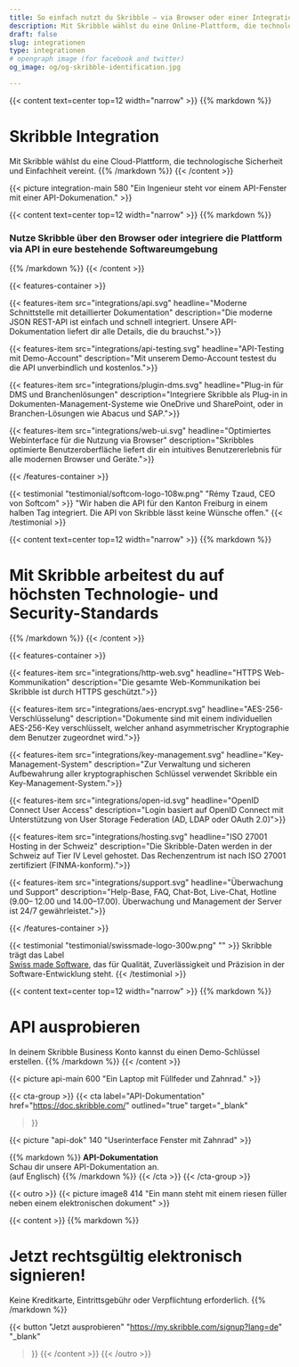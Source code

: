 ```yaml
---
title: So einfach nutzt du Skribble – via Browser oder einer Integration
description: Mit Skribble wählst du eine Online-Plattform, die technologische Sicherheit und Einfachheit vereint. Nutze Skribble über den Browser oder integriere die Plattform.
draft: false
slug: integrationen
type: integrationen
# opengraph image (for facebook and twitter)
og_image: og/og-skribble-identification.jpg

---
```


{{< content text=center top=12 width="narrow" >}}
{{% markdown %}}
# Skribble Integration
Mit Skribble wählst du eine Cloud-Plattform,
die technologische Sicherheit und Einfachheit vereint.
{{% /markdown %}}
{{< /content >}}

{{< picture integration-main 580 "Ein Ingenieur steht vor einem API-Fenster mit einer API-Dokumenation." >}}

{{< content text=center top=12 width="narrow" >}}
{{% markdown %}}
### Nutze Skribble über den Browser oder integriere die Plattform via API in eure bestehende Softwareumgebung
{{% /markdown %}}
{{< /content >}}

{{< features-container >}}

  {{< features-item src="integrations/api.svg"
    headline="Moderne Schnittstelle mit detaillierter Dokumentation"
    description="Die moderne JSON REST-API ist einfach und schnell integriert. Unsere API-Dokumentation liefert dir alle Details, die du brauchst.">}}

  {{< features-item src="integrations/api-testing.svg"
    headline="API-Testing mit Demo-Account"
    description="Mit unserem Demo-Account testest du die API unverbindlich und kostenlos.">}}

  {{< features-item src="integrations/plugin-dms.svg"
    headline="Plug-in für DMS und Branchenlösungen"
    description="Integriere Skribble als Plug-in in Dokumenten-Management-Systeme wie OneDrive und SharePoint, oder in Branchen-Lösungen wie Abacus und SAP.">}}

  {{< features-item src="integrations/web-ui.svg"
    headline="Optimiertes Webinterface für die Nutzung via Browser"
    description="Skribbles optimierte Benutzeroberfläche liefert dir ein intuitives Benutzererlebnis für alle modernen Browser und Geräte.">}}

{{< /features-container >}}

[//]: # (--------------------------------------------------------------------------------------------------------------)

{{< testimonial "testimonial/softcom-logo-108w.png" "Rémy Tzaud, CEO von Softcom" >}}
"Wir haben die API für den Kanton Freiburg in einem halben Tag integriert. Die API von Skribble lässt keine Wünsche offen."
{{< /testimonial >}}

[//]: # (--------------------------------------------------------------------------------------------------------------)

{{< content text=center top=12 width="narrow" >}}
{{% markdown %}}
# Mit Skribble arbeitest du auf höchsten Technologie- und Security-Standards
{{% /markdown %}}
{{< /content >}}

{{< features-container >}}

  {{< features-item src="integrations/http-web.svg"
    headline="HTTPS Web-Kommunikation"
    description="Die gesamte Web-Kommunikation bei Skribble ist durch HTTPS geschützt.">}}

  {{< features-item src="integrations/aes-encrypt.svg"
    headline="AES-256-Verschlüsselung"
    description="Dokumente sind mit einem individuellen AES-256-Key verschlüsselt, welcher anhand asymmetrischer Kryptographie dem Benutzer zugeordnet wird.">}}

  {{< features-item src="integrations/key-management.svg"
    headline="Key-Management-System"
    description="Zur Verwaltung und sicheren Aufbewahrung aller kryptographischen Schlüssel verwendet Skribble ein Key-Management-System.">}}

  {{< features-item src="integrations/open-id.svg"
    headline="OpenID Connect User Access"
    description="Login basiert auf OpenID Connect mit Unterstützung von User Storage Federation (AD, LDAP oder OAuth 2.0)">}}

  {{< features-item src="integrations/hosting.svg"
    headline="ISO 27001 Hosting in der Schweiz"
    description="Die Skribble-Daten werden in der Schweiz auf Tier IV Level gehostet. Das Rechenzentrum ist nach ISO 27001 zertifiziert (FINMA-konform).">}}

  {{< features-item src="integrations/support.svg"
    headline="Überwachung und Support"
    description="Help-Base, FAQ, Chat-Bot, Live-Chat, Hotline (9.00– 12.00 und 14.00–17.00). Überwachung und Management der Server ist 24/7 gewährleistet.">}}

{{< /features-container >}}

[//]: # (--------------------------------------------------------------------------------------------------------------)

{{< testimonial "testimonial/swissmade-logo-300w.png" "" >}}
Skribble trägt das Label <br class="hide-for-mobile"><a href="https://www.swissmadesoftware.org/" target="_blank" class="text-decoration: none;">Swiss made Software</a>, das für Qualität, Zuverlässigkeit und Präzision in der Software-Entwicklung steht.
{{< /testimonial >}}

[//]: # (--------------------------------------------------------------------------------------------------------------)

{{< content text=center top=12 width="narrow" >}}
{{% markdown %}}
# API ausprobieren
In deinem Skribble Business Konto kannst du einen Demo-Schlüssel erstellen.
{{% /markdown %}}
{{< /content >}}

{{< picture api-main 600 "Ein Laptop mit Füllfeder und Zahnrad." >}}

[//]: # (--------------------------------------------------------------------------------------------------------------)

{{< cta-group >}}
{{< cta
  label="API-Dokumentation"
  href="https://doc.skribble.com/"
  outlined="true"
  target="_blank"
>}}

{{< picture "api-dok" 140 "Userinterface Fenster mit Zahnrad" >}}

{{% markdown %}}
**API-Dokumentation**<br>
Schau dir unsere API-Dokumentation an.<br class="hide-for-mobile">(auf Englisch)
{{% /markdown %}}
{{< /cta >}}
{{< /cta-group >}}

[//]: # (--------------------------------------------------------------------------------------------------------------)

{{< outro >}}
{{< picture image8 414 "Ein mann steht mit einem riesen füller neben einem elektronischen dokument" >}}

{{< content >}}
{{% markdown %}}
# Jetzt rechtsgültig elektronisch signieren!
Keine Kreditkarte, Eintrittsgebühr oder
Verpflichtung erforderlich.
{{% /markdown %}}

{{< button
  "Jetzt ausprobieren"
  "https://my.skribble.com/signup?lang=de"
  "_blank"
>}}
{{< /content >}}
{{< /outro >}}